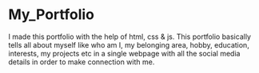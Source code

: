 # My_Portfolio
I made this portfolio with the help of html, css &amp; js. This portfolio basically tells all about myself like who am I, my belonging area, hobby, education, interests, my projects etc in a single webpage with all the social media details in order to make connection with me.
